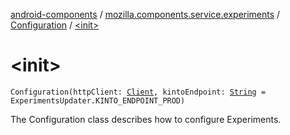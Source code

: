 [android-components](../../index.md) / [mozilla.components.service.experiments](../index.md) / [Configuration](index.md) / [&lt;init&gt;](./-init-.md)

# &lt;init&gt;

`Configuration(httpClient: `[`Client`](../../mozilla.components.concept.fetch/-client/index.md)`, kintoEndpoint: `[`String`](https://kotlinlang.org/api/latest/jvm/stdlib/kotlin/-string/index.html)` = ExperimentsUpdater.KINTO_ENDPOINT_PROD)`

The Configuration class describes how to configure Experiments.

